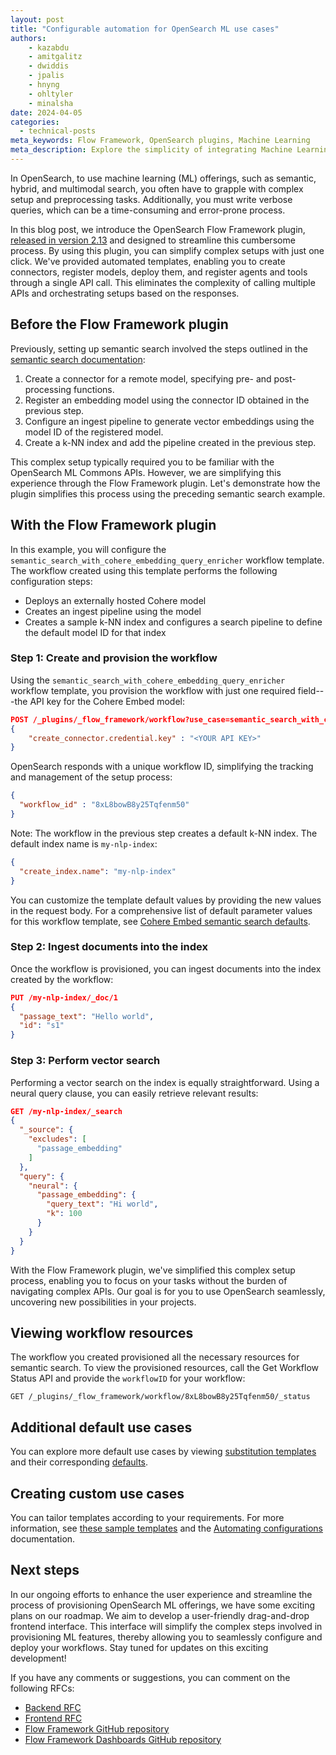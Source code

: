 ```yaml
---
layout: post
title: "Configurable automation for OpenSearch ML use cases"
authors:
    - kazabdu
    - amitgalitz
    - dwiddis
    - jpalis
    - hnyng
    - ohltyler
    - minalsha
date: 2024-04-05
categories:
  - technical-posts
meta_keywords: Flow Framework, OpenSearch plugins, Machine Learning
meta_description: Explore the simplicity of integrating Machine Learning capabilities within OpenSearch through an innovative and groundbreaking framework designed to simplify complex setup tasks.
---
```


In OpenSearch, to use machine learning (ML) offerings, such as semantic, hybrid, and multimodal search, you often have to grapple with complex setup and preprocessing tasks. Additionally, you must write verbose queries, which can be a time-consuming and error-prone process.

In this blog post, we introduce the OpenSearch Flow Framework plugin, [released in version 2.13](https://opensearch.org/blog/2.13-is-ready-for-download/) and designed to streamline this cumbersome process. By using this plugin, you can simplify complex setups with just one click. We've provided automated templates, enabling you to create connectors, register models, deploy them, and register agents and tools through a single API call. This eliminates the complexity of calling multiple APIs and orchestrating setups based on the responses.

## Before the Flow Framework plugin

Previously, setting up semantic search involved the steps outlined in the [semantic search documentation](https://opensearch.org/docs/latest/search-plugins/semantic-search/):

1. Create a connector for a remote model, specifying pre- and post-processing functions.
1. Register an embedding model using the connector ID obtained in the previous step.
1. Configure an ingest pipeline to generate vector embeddings using the model ID of the registered model.
1. Create a k-NN index and add the pipeline created in the previous step.

This complex setup typically required you to be familiar with the OpenSearch ML Commons APIs. However, we are simplifying this experience through the Flow Framework plugin. Let's demonstrate how the plugin simplifies this process using the preceding semantic search example.

## With the Flow Framework plugin

In this example, you will configure the `semantic_search_with_cohere_embedding_query_enricher` workflow template. The workflow created using this template performs the following configuration steps:

* Deploys an externally hosted Cohere model
* Creates an ingest pipeline using the model
* Creates a sample k-NN index and configures a search pipeline to define the default model ID for that index

### Step 1: Create and provision the workflow

Using the `semantic_search_with_cohere_embedding_query_enricher` workflow template, you provision the workflow with just one required field---the API key for the Cohere Embed model:

```json
POST /_plugins/_flow_framework/workflow?use_case=semantic_search_with_cohere_embedding_query_enricher&provision=true
{
    "create_connector.credential.key" : "<YOUR API KEY>"
}
```

OpenSearch responds with a unique workflow ID, simplifying the tracking and management of the setup process:

```json
{
  "workflow_id" : "8xL8bowB8y25Tqfenm50"
}
```

Note: The workflow in the previous step creates a default k-NN index. The default index name is `my-nlp-index`:

```json
{
  "create_index.name": "my-nlp-index"
}
```

You can customize the template default values by providing the new values in the request body. For a comprehensive list of default parameter values for this workflow template, see [Cohere Embed semantic search defaults](https://github.com/opensearch-project/flow-framework/blob/2.13/src/main/resources/defaults/cohere-embedding-semantic-search-defaults.json).

### Step 2: Ingest documents into the index

Once the workflow is provisioned, you can ingest documents into the index created by the workflow:

```json
PUT /my-nlp-index/_doc/1
{
  "passage_text": "Hello world",
  "id": "s1"
}
```

### Step 3: Perform vector search

Performing a vector search on the index is equally straightforward. Using a neural query clause, you can easily retrieve relevant results:

```json
GET /my-nlp-index/_search
{
  "_source": {
    "excludes": [
      "passage_embedding"
    ]
  },
  "query": {
    "neural": {
      "passage_embedding": {
        "query_text": "Hi world",
        "k": 100
      }
    }
  }
}
```

With the Flow Framework plugin, we've simplified this complex setup process, enabling you to focus on your tasks without the burden of navigating complex APIs. Our goal is for you to use OpenSearch seamlessly, uncovering new possibilities in your projects.

## Viewing workflow resources

The workflow you created provisioned all the necessary resources for semantic search. To view the provisioned resources, call the Get Workflow Status API and provide the `workflowID` for your workflow:

```
GET /_plugins/_flow_framework/workflow/8xL8bowB8y25Tqfenm50/_status
```

## Additional default use cases

You can explore more default use cases by viewing [substitution templates](https://github.com/opensearch-project/flow-framework/tree/2.13/src/main/resources/substitutionTemplates) and their corresponding [defaults](https://github.com/opensearch-project/flow-framework/tree/2.13/src/main/resources/defaults).

## Creating custom use cases

You can tailor templates according to your requirements. For more information, see [these sample templates](https://github.com/opensearch-project/flow-framework/tree/main/sample-templates) and the [Automating configurations](https://opensearch.org/docs/latest/automating-configurations/index/) documentation.

## Next steps

In our ongoing efforts to enhance the user experience and streamline the process of provisioning OpenSearch ML offerings, we have some exciting plans on our roadmap. We aim to develop a user-friendly drag-and-drop frontend interface. This interface will simplify the complex steps involved in provisioning ML features, thereby allowing you to seamlessly configure and deploy your workflows. Stay tuned for updates on this exciting development!

If you have any comments or suggestions, you can comment on the following RFCs:

- [Backend RFC](https://github.com/opensearch-project/OpenSearch/issues/9213)
- [Frontend RFC](https://github.com/opensearch-project/OpenSearch-Dashboards/issues/4755)
- [Flow Framework GitHub repository](https://github.com/opensearch-project/flow-framework)
- [Flow Framework Dashboards GitHub repository](https://github.com/opensearch-project/dashboards-flow-framework)
